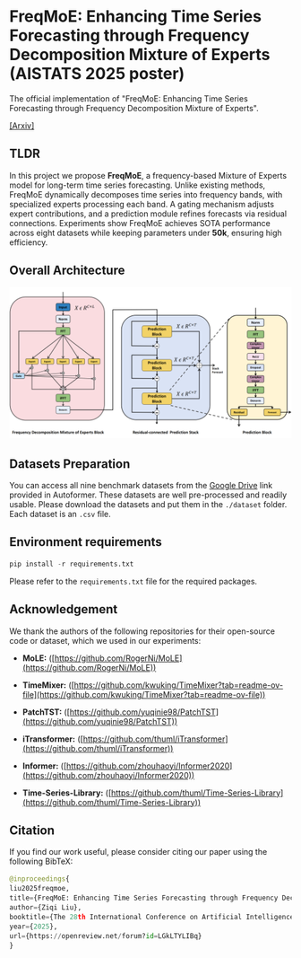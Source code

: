 # FreqMoE: Enhancing Time Series Forecasting through Frequency Decomposition Mixture of Experts (AISTATS 2025 poster)
The official implementation of "FreqMoE: Enhancing Time Series Forecasting through Frequency Decomposition Mixture of Experts".

[[Arxiv]](https://arxiv.org/abs/2501.15125)

## TLDR
In this project we propose **FreqMoE**, a frequency-based Mixture of Experts model for long-term time series forecasting. Unlike existing methods, FreqMoE dynamically decomposes time series into frequency bands, with specialized experts processing each band. A gating mechanism adjusts expert contributions, and a prediction module refines forecasts via residual connections. Experiments show FreqMoE achieves SOTA performance across eight datasets while keeping parameters under **50k**, ensuring high efficiency.

## Overall Architecture
![structure](figures/new_structure_00.png)

## Datasets Preparation
You can access all nine benchmark datasets from the [Google Drive](https://drive.google.com/drive/folders/1ZOYpTUa82_jCcxIdTmyr0LXQfvaM9vIy) link provided in Autoformer. These datasets are well pre-processed and readily usable. Please download the datasets and put them in the ```./dataset``` folder. Each dataset is an ```.csv``` file.

## Environment requirements
```python
pip install -r requirements.txt
```
Please refer to the ```requirements.txt``` file for the required packages.

## Acknowledgement
We thank the authors of the following repositories for their open-source code or dataset, which we used in our experiments:

- **MoLE:** ([https://github.com/RogerNi/MoLE](https://github.com/RogerNi/MoLE))

- **TimeMixer:** ([https://github.com/kwuking/TimeMixer?tab=readme-ov-file](https://github.com/kwuking/TimeMixer?tab=readme-ov-file))

-  **PatchTST:** ([https://github.com/yuqinie98/PatchTST](https://github.com/yuqinie98/PatchTST))

- **iTransformer:** ([https://github.com/thuml/iTransformer](https://github.com/thuml/iTransformer))

- **Informer:** ([https://github.com/zhouhaoyi/Informer2020](https://github.com/zhouhaoyi/Informer2020))

- **Time-Series-Library:** ([https://github.com/thuml/Time-Series-Library](https://github.com/thuml/Time-Series-Library))

## Citation
If you find our work useful, please consider citing our paper using the following BibTeX:

```python
@inproceedings{
liu2025freqmoe,
title={FreqMoE: Enhancing Time Series Forecasting through Frequency Decomposition Mixture of Experts},
author={Ziqi Liu},
booktitle={The 28th International Conference on Artificial Intelligence and Statistics},
year={2025},
url={https://openreview.net/forum?id=LGkLTYLIBq}
}
```
